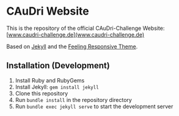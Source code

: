# CAuDri Website

This is the repository of the official CAuDri-Challenge Website: [www.caudri-challenge.de](www.caudri-challenge.de)

Based on [Jekyll](https://jekyllrb.com/) and the [Feeling Responsive Theme](https://phlow.github.io/feeling-responsive/).

## Installation (Development)

1. Install Ruby and RubyGems
2. Install Jekyll: `gem install jekyll`
3. Clone this repository
4. Run `bundle install` in the repository directory
5. Run `bundle exec jekyll serve` to start the development server


